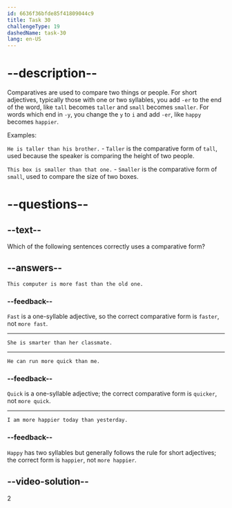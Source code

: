 ```yaml
---
id: 6636f36bfde85f41809044c9
title: Task 30
challengeType: 19
dashedName: task-30
lang: en-US
---
```


# --description--

Comparatives are used to compare two things or people. For short adjectives, typically those with one or two syllables, you add `-er` to the end of the word, like `tall` becomes `taller` and `small` becomes `smaller`. For words which end in `-y`, you change the `y` to `i` and add `-er`, like `happy` becomes `happier`.

Examples:

`He is taller than his brother.` - `Taller` is the comparative form of `tall`, used because the speaker is comparing the height of two people.

`This box is smaller than that one.` - `Smaller` is the comparative form of `small`, used to compare the size of two boxes.

# --questions--

## --text--

Which of the following sentences correctly uses a comparative form?

## --answers--

`This computer is more fast than the old one.`

### --feedback--

`Fast` is a one-syllable adjective, so the correct comparative form is `faster`, not `more fast`.

---

`She is smarter than her classmate.`

---

`He can run more quick than me.`

### --feedback--

`Quick` is a one-syllable adjective; the correct comparative form is `quicker`, not `more quick`.

---

`I am more happier today than yesterday.`

### --feedback--

`Happy` has two syllables but generally follows the rule for short adjectives; the correct form is `happier`, not `more happier`.

## --video-solution--

2
